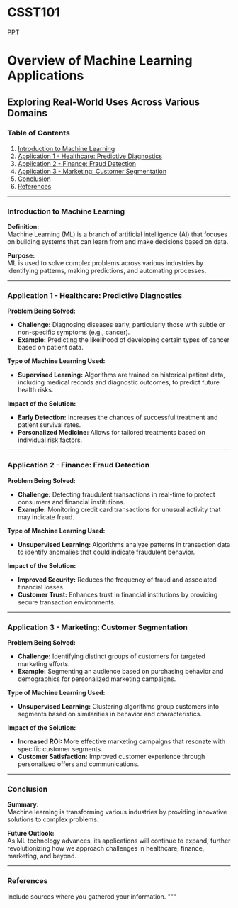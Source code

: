 # CSST101
 [ PPT](https://youtu.be/lthvxx6IGRY) 
# Overview of Machine Learning Applications

## Exploring Real-World Uses Across Various Domains

### Table of Contents
1. [Introduction to Machine Learning](#introduction-to-machine-learning)
2. [Application 1 - Healthcare: Predictive Diagnostics](#application-1---healthcare-predictive-diagnostics)
3. [Application 2 - Finance: Fraud Detection](#application-2---finance-fraud-detection)
4. [Application 3 - Marketing: Customer Segmentation](#application-3---marketing-customer-segmentation)
5. [Conclusion](#conclusion)
6. [References](#references)

---

### Introduction to Machine Learning

**Definition:**  
Machine Learning (ML) is a branch of artificial intelligence (AI) that focuses on building systems that can learn from and make decisions based on data.

**Purpose:**  
ML is used to solve complex problems across various industries by identifying patterns, making predictions, and automating processes.

---

### Application 1 - Healthcare: Predictive Diagnostics

**Problem Being Solved:**  
- **Challenge:** Diagnosing diseases early, particularly those with subtle or non-specific symptoms (e.g., cancer).  
- **Example:** Predicting the likelihood of developing certain types of cancer based on patient data.

**Type of Machine Learning Used:**  
- **Supervised Learning:** Algorithms are trained on historical patient data, including medical records and diagnostic outcomes, to predict future health risks.

**Impact of the Solution:**  
- **Early Detection:** Increases the chances of successful treatment and patient survival rates.  
- **Personalized Medicine:** Allows for tailored treatments based on individual risk factors.

---

### Application 2 - Finance: Fraud Detection

**Problem Being Solved:**  
- **Challenge:** Detecting fraudulent transactions in real-time to protect consumers and financial institutions.  
- **Example:** Monitoring credit card transactions for unusual activity that may indicate fraud.

**Type of Machine Learning Used:**  
- **Unsupervised Learning:** Algorithms analyze patterns in transaction data to identify anomalies that could indicate fraudulent behavior.

**Impact of the Solution:**  
- **Improved Security:** Reduces the frequency of fraud and associated financial losses.  
- **Customer Trust:** Enhances trust in financial institutions by providing secure transaction environments.

---

### Application 3 - Marketing: Customer Segmentation

**Problem Being Solved:**  
- **Challenge:** Identifying distinct groups of customers for targeted marketing efforts.  
- **Example:** Segmenting an audience based on purchasing behavior and demographics for personalized marketing campaigns.

**Type of Machine Learning Used:**  
- **Unsupervised Learning:** Clustering algorithms group customers into segments based on similarities in behavior and characteristics.

**Impact of the Solution:**  
- **Increased ROI:** More effective marketing campaigns that resonate with specific customer segments.  
- **Customer Satisfaction:** Improved customer experience through personalized offers and communications.

---

### Conclusion

**Summary:**  
Machine learning is transforming various industries by providing innovative solutions to complex problems.

**Future Outlook:**  
As ML technology advances, its applications will continue to expand, further revolutionizing how we approach challenges in healthcare, finance, marketing, and beyond.

---

### References

Include sources where you gathered your information.
"""

